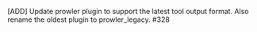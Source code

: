 [ADD] Update prowler plugin to support the latest tool output format. Also rename the oldest plugin to prowler_legacy. #328

